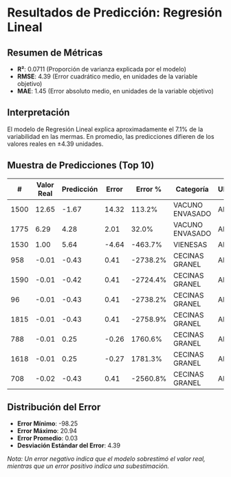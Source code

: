 # Resultados de Predicción: Regresión Lineal

## Resumen de Métricas

- **R²**: 0.0711 (Proporción de varianza explicada por el modelo)
- **RMSE**: 4.39 (Error cuadrático medio, en unidades de la variable objetivo)
- **MAE**: 1.45 (Error absoluto medio, en unidades de la variable objetivo)

## Interpretación

El modelo de Regresión Lineal explica aproximadamente el 7.1% de la variabilidad en las mermas. En promedio, las predicciones difieren de los valores reales en ±4.39 unidades.

## Muestra de Predicciones (Top 10)

| # | Valor Real | Predicción | Error | Error % | Categoría | Ubicación |
|---|------------|------------|-------|---------|-----------|------------|
| 1500 | 12.65 | -1.67 | 14.32 | 113.2% | VACUNO ENVASADO | ANGOL |
| 1775 | 6.29 | 4.28 | 2.01 | 32.0% | VACUNO ENVASADO | ANGOL |
| 1530 | 1.00 | 5.64 | -4.64 | -463.7% | VIENESAS | ANGOL |
| 958 | -0.01 | -0.43 | 0.41 | -2738.2% | CECINAS GRANEL | ANGOL |
| 1590 | -0.01 | -0.42 | 0.41 | -2724.4% | CECINAS GRANEL | ANGOL |
| 96 | -0.01 | -0.43 | 0.41 | -2738.2% | CECINAS GRANEL | ANGOL |
| 1815 | -0.01 | -0.43 | 0.41 | -2758.9% | CECINAS GRANEL | ANGOL |
| 788 | -0.01 | 0.25 | -0.26 | 1760.6% | CECINAS GRANEL | ANGOL |
| 1618 | -0.01 | 0.25 | -0.27 | 1781.3% | CECINAS GRANEL | ANGOL |
| 708 | -0.02 | -0.43 | 0.41 | -2560.8% | CECINAS GRANEL | ANGOL |

## Distribución del Error

- **Error Mínimo**: -98.25
- **Error Máximo**: 20.94
- **Error Promedio**: 0.03
- **Desviación Estándar del Error**: 4.39

*Nota: Un error negativo indica que el modelo sobrestimó el valor real, mientras que un error positivo indica una subestimación.*
